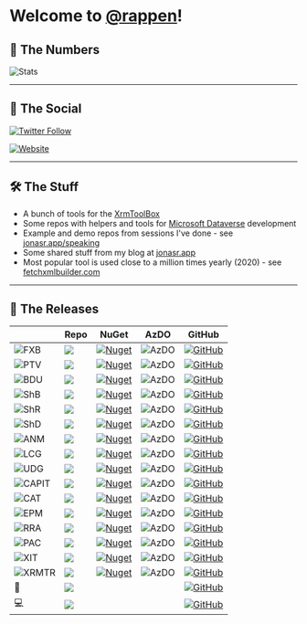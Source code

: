 # Welcome to [@rappen](https://github.com/rappen)!

## 🔢 The Numbers

![Stats](https://github-readme-stats.vercel.app/api?username=rappen&show_icons=true&theme=yeblu&count_private=true&include_all_commits=true)

---

## 💬 The Social

[![Twitter Follow](https://img.shields.io/twitter/follow/rappen?color=blue&logo=twitter&style=flat-square)](https://twitter.com/intent/follow?screen_name=rappen)

[![Website](https://img.shields.io/website?label=jonasr.app&style=flat-square&up_message=all-systems-go&url=https%3A%2F%2Fjonasr.app)](https://jonasr.app)

---

## 🛠 The Stuff

* A bunch of tools for the [XrmToolBox](https://www.xrmtoolbox.com)
* Some repos with helpers and tools for [Microsoft Dataverse](https://docs.microsoft.com/en-us/powerapps/maker/data-platform/data-platform-intro?WT.mc_id=BA-MVP-5002475) development 
* Example and demo repos from sessions I've done - see [jonasr.app/speaking](https://jonasr.app/speaking)
* Some shared stuff from my blog at [jonasr.app](https://jonasr.app)
* Most popular tool is used close to a million times yearly (2020) - see [fetchxmlbuilder.com](https://fetchxmlbuilder.com)

---

## 🚀 The Releases


| |Repo|NuGet|AzDO|GitHub|
|--|--|--|--|--|
|![FXB](https://jonasr.app/wp-content/uploads/FXB-sharp-24.png) | [![](https://img.shields.io/badge/XrmToolBox-FetchXML%20Builder-blue)](https://github.com/rappen/FetchXMLBuilder)                        | [![Nuget](https://img.shields.io/nuget/dt/Cinteros.Xrm.FetchXMLBuilder?label=total%20dl&style=flat-square)](https://www.nuget.org/packages/Cinteros.Xrm.FetchXmlBuilder/)          | ![AzDO](https://img.shields.io/azure-devops/build/jonasrapp/GitHub%2520Builds/1?style=flat-square)  | [![GitHub](https://img.shields.io/github/v/release/rappen/fetchxmlbuilder?style=flat-square)](https://github.com/rappen/FetchXMLBuilder/releases) |
|![PTV](https://jonasr.app/wp-content/uploads/PTV-sharp-24.png) | [![](https://img.shields.io/badge/XrmToolBox-Plugin%20Trace%20Viewer-blue)](https://github.com/rappen/PluginTraceViewer)                   | [![Nuget](https://img.shields.io/nuget/dt/Cinteros.XrmToolBox.PluginTraceViewer?label=total%20dl&style=flat-square)](https://www.nuget.org/packages/Cinteros.XrmToolBox.PluginTraceViewer/) | ![AzDO](https://img.shields.io/azure-devops/build/jonasrapp/GitHub%2520Builds/4?style=flat-square) | [![GitHub](https://img.shields.io/github/v/release/rappen/plugintraceviewer?style=flat-square)](https://github.com/rappen/PluginTraceViewer/releases) |
|![BDU](https://jonasr.app/wp-content/uploads/BDU-sharp-24.png) | [![](https://img.shields.io/badge/XrmToolBox-Bulk%20Data%20Updater-blue)](https://github.com/rappen/BulkDataUpdater)                       | [![Nuget](https://img.shields.io/nuget/dt/Cinteros.XrmToolBox.BulkDataUpdater?label=total%20dl&style=flat-square)](https://www.nuget.org/packages/Cinteros.XrmToolBox.BulkDataUpdater/)   | ![AzDO](https://img.shields.io/azure-devops/build/jonasrapp/GitHub%2520Builds/2?style=flat-square) | [![GitHub](https://img.shields.io/github/v/release/rappen/bulkdataupdater?style=flat-square)](https://github.com/rappen/BulkDataUpdater/releases) |
|![ShB](https://jonasr.app/wp-content/uploads/Shuffle-B-dark-24.png) | [![](https://img.shields.io/badge/XrmToolBox-Shuffle%20Builder-blue)](https://github.com/rappen/Xrm.Shuffle)                       | [![Nuget](https://img.shields.io/nuget/dt/Rappen.XrmToolBox.Shuffle.Builder?label=total%20dl&style=flat-square)](https://www.nuget.org/packages/Rappen.XrmToolBox.Shuffle.Builder/)   | ![AzDO](https://img.shields.io/azure-devops/build/jonasrapp/GitHub%2520Builds/25?style=flat-square) | [![GitHub](https://img.shields.io/github/v/release/rappen/xrm.shuffle?style=flat-square)](https://github.com/rappen/Xrm.Shuffle/releases) |
|![ShR](https://jonasr.app/wp-content/uploads/Shuffle-R-dark-24.png) | [![](https://img.shields.io/badge/XrmToolBox-Shuffle%20Runner-blue)](https://github.com/rappen/Xrm.Shuffle)                       | [![Nuget](https://img.shields.io/nuget/dt/Rappen.XrmToolBox.Shuffle.Runner?label=total%20dl&style=flat-square)](https://www.nuget.org/packages/Rappen.XrmToolBox.Shuffle.Runner/)   | ![AzDO](https://img.shields.io/azure-devops/build/jonasrapp/GitHub%2520Builds/25?style=flat-square) | [![GitHub](https://img.shields.io/github/v/release/rappen/xrm.shuffle?style=flat-square)](https://github.com/rappen/Xrm.Shuffle/releases) |
|![ShD](https://jonasr.app/wp-content/uploads/Shuffle-D-dark-24.png) | [![](https://img.shields.io/badge/XrmToolBox-Shuffle%20Deployer-blue)](https://github.com/rappen/Xrm.Shuffle)                       | [![Nuget](https://img.shields.io/nuget/dt/Rappen.XrmToolBox.Shuffle.Deployer?label=total%20dl&style=flat-square)](https://www.nuget.org/packages/Rappen.XrmToolBox.Shuffle.Deployer/)   | ![AzDO](https://img.shields.io/azure-devops/build/jonasrapp/GitHub%2520Builds/25?style=flat-square) | [![GitHub](https://img.shields.io/github/v/release/rappen/xrm.shuffle?style=flat-square)](https://github.com/rappen/Xrm.Shuffle/releases) |
|![ANM](https://jonasr.app/wp-content/uploads/ANM-sharp-24.png) | [![](https://img.shields.io/badge/XrmToolBox-Auto%20Number%20Manager-blue)](https://github.com/rappen/AutoNumManager)                      | [![Nuget](https://img.shields.io/nuget/dt/Rappen.XrmToolBox.AutoNumManager?label=total%20dl&style=flat-square)](https://www.nuget.org/packages/Rappen.XrmToolBox.AutoNumManager/)      | ![AzDO](https://img.shields.io/azure-devops/build/jonasrapp/GitHub%2520Builds/3?style=flat-square) | [![GitHub](https://img.shields.io/github/v/release/rappen/AutoNumManager?style=flat-square)](https://github.com/rappen/AutoNumManager/releases) |
|![LCG](https://jonasr.app/wp-content/uploads/LCG-sharp-24.png) | [![](https://img.shields.io/badge/XrmToolBox-Latebound%20Constants%20Manager-blue)](https://github.com/rappen/LCG-UDG)                     | [![Nuget](https://img.shields.io/nuget/dt/Rappen.XrmToolBox.LateboundConstantsGenerator?label=total%20dl&style=flat-square)](https://www.nuget.org/packages/Rappen.XrmToolBox.LateboundConstantsGenerator/) | ![AzDO](https://img.shields.io/azure-devops/build/jonasrapp/GitHub%2520Builds/5?style=flat-square) | [![GitHub](https://img.shields.io/github/v/release/rappen/lcg-udg?style=flat-square)](https://github.com/rappen/LCG-UDG/releases) |
|![UDG](https://jonasr.app/wp-content/uploads/UDG-sharp-24.png) | [![](https://img.shields.io/badge/XrmToolBox-UML%20Diagram%20Generator-blue)](https://github.com/rappen/LCG-UDG)                           | [![Nuget](https://img.shields.io/nuget/dt/Rappen.XrmToolBox.UMLDiagramGenerator?label=total%20dl&style=flat-square)](https://www.nuget.org/packages/Rappen.XrmToolBox.UMLDiagramGenerator/) | ![AzDO](https://img.shields.io/azure-devops/build/jonasrapp/GitHub%2520Builds/5?style=flat-square) | [![GitHub](https://img.shields.io/github/v/release/rappen/lcg-udg?style=flat-square)](https://github.com/rappen/LCG-UDG/releases) |
|![CAPIT](https://jonasr.app/wp-content/uploads/CAPIT-sharp-24.png) | [![](https://img.shields.io/badge/XrmToolBox-Custom%20API%20Tester-blue)](https://github.com/rappen/CustomActionTester)                  | [![Nuget](https://img.shields.io/nuget/dt/Rappen.XrmToolBox.CustomAPITester?label=total%20dl&style=flat-square)](https://www.nuget.org/packages/Rappen.XrmToolBox.CustomAPITester/) | ![AzDO](https://img.shields.io/azure-devops/build/jonasrapp/GitHub%2520Builds/21?style=flat-square) | [![GitHub](https://img.shields.io/github/v/release/rappen/customactiontester?style=flat-square)](https://github.com/rappen/CustomActionTester/releases) |
|![CAT](https://jonasr.app/wp-content/uploads/CAT-sharp-24.png) | [![](https://img.shields.io/badge/XrmToolBox-Custom%20Action%20Tester-blue)](https://github.com/rappen/CustomActionTester)                 | [![Nuget](https://img.shields.io/nuget/dt/Rappen.XrmToolBox.CustomActionTester?label=total%20dl&style=flat-square)](https://www.nuget.org/packages/Rappen.XrmToolBox.CustomActionTester/) | ![AzDO](https://img.shields.io/azure-devops/build/jonasrapp/GitHub%2520Builds/21?style=flat-square) | [![GitHub](https://img.shields.io/github/v/release/rappen/customactiontester?style=flat-square)](https://github.com/rappen/CustomActionTester/releases) |
|![EPM](https://jonasr.app/wp-content/uploads/EPV-sharp-24.png) | [![](https://img.shields.io/badge/XrmToolBox-Entity%20Permission%20Manager-blue)](https://github.com/rappen/EntityPermissionManager) | [![Nuget](https://img.shields.io/nuget/dt/Rappen.XrmToolBox.EntityPermissionManager?label=total%20dl&style=flat-square)](https://www.nuget.org/packages/Rappen.XrmToolBox.EntityPermissionManager/) | ![AzDO](https://img.shields.io/azure-devops/build/jonasrapp/GitHub%2520Builds/22?style=flat-square) | [![GitHub](https://img.shields.io/github/v/release/rappen/entitypermissionmanager?style=flat-square)](https://github.com/rappen/EntityPermissionManager/releases) |
|![RRA](https://jonasr.app/wp-content/uploads/RRA-sharp-24.png) | [![](https://img.shields.io/badge/XrmToolBox-Related%20Records%20Analyzer-blue)](https://github.com/rappen/RelatedRecordsAnalyzer)         | [![Nuget](https://img.shields.io/nuget/dt/Rappen.XrmToolBox.RelatedRecordsAnalyzer?label=total%20dl&style=flat-square)](https://www.nuget.org/packages/Rappen.XrmToolBox.RelatedRecordsAnalyzer/) | ![AzDO](https://img.shields.io/azure-devops/build/jonasrapp/GitHub%2520Builds/7?style=flat-square) | [![GitHub](https://img.shields.io/github/v/release/rappen/relatedrecordsanalyzer?style=flat-square)](https://github.com/rappen/RelatedRecordsAnalyzer/releases) |
|![PAC](https://jonasr.app/wp-content/uploads/PAC-sharp-24.png) | [![](https://img.shields.io/badge/XrmToolBox-Power%20Apps%20Checker-blue)](https://github.com/rappen/PowerAppsChecker)                     | [![Nuget](https://img.shields.io/nuget/dt/Rappen.XrmToolBox.PowerAppsChecker?label=total%20dl&style=flat-square)](https://www.nuget.org/packages/Rappen.XrmToolBox.PowerAppsChecker/) | ![AzDO](https://img.shields.io/azure-devops/build/jonasrapp/GitHub%2520Builds/17?style=flat-square) | [![GitHub](https://img.shields.io/github/v/release/rappen/PowerAppsChecker?style=flat-square)](https://github.com/rappen/PowerAppsChecker/releases) |
|![XIT](https://jonasr.app/wp-content/uploads/XIT-sharp-24.png) | [![](https://img.shields.io/badge/XrmToolBox-XrmToolBox%20Integration%20Tester-blue)](https://github.com/rappen/Rappen.XTB.IntegrationTester) | [![Nuget](https://img.shields.io/nuget/dt/Rappen.XrmToolBox.IntegrationTester?label=total%20dl&style=flat-square)](https://www.nuget.org/packages/Rappen.XrmToolBox.IntegrationTester/) | ![AzDO](https://img.shields.io/azure-devops/build/jonasrapp/GitHub%2520Builds/20?style=flat-square) | [![GitHub](https://img.shields.io/github/v/release/rappen/Rappen.XTB.IntegrationTester?style=flat-square)](https://github.com/rappen/Rappen.XTB.IntegrationTester/releases) |
|![XRMTR](https://jonasr.app/wp-content/uploads/XRMTR-sharp2-024.png) | [![](https://img.shields.io/badge/XrmToolBox-XRM%20Tokens%20Runner-blue)](https://github.com/rappen/XRMTokensRun)| [![Nuget](https://img.shields.io/nuget/dt/Rappen.XrmToolBox.XRMTokensRunner?label=total%20dl&style=flat-square)](https://www.nuget.org/packages/Rappen.XrmToolBox.XRMTokensRunner/) | ![AzDO](https://img.shields.io/azure-devops/build/jonasrapp/GitHub%2520Builds/23?style=flat-square) | [![GitHub](https://img.shields.io/github/v/release/rappen/XRMTokensRun?style=flat-square)](https://github.com/rappen/XRMTokensRun/releases) |
|🐤 | [![](https://img.shields.io/badge/Plugin-RappCanary365-blue)](https://github.com/rappen/RappCanary365)| | | [![GitHub](https://img.shields.io/github/v/release/rappen/RappCanary365?style=flat-square)](https://github.com/rappen/RappCanary365/releases) |
|💻 | [![](https://img.shields.io/badge/Code-Rappen.XTB.Helper-blue)](https://github.com/rappen/Rappen.XTB.Helper)| | | [![GitHub](https://img.shields.io/github/v/release/rappen/Rappen.XTB.Helper?style=flat-square)](https://github.com/rappen/Rappen.XTB.Helper/releases) |


<!--
![FXB](https://jonasr.app/wp-content/uploads/FXB-sharp-24.png) [![GitHub](https://img.shields.io/github/v/release/rappen/fetchxmlbuilder?style=flat-square&label=FetchXML%20Builder)![Nuget](https://img.shields.io/nuget/dt/Cinteros.Xrm.FetchXMLBuilder?label=total%20downloads&style=flat-square)![AzDO](https://img.shields.io/azure-devops/build/jonasrapp/GitHub%2520Builds/1?style=flat-square)](https://github.com/rappen/FetchXMLBuilder)

![PTV](https://jonasr.app/wp-content/uploads/PTV-sharp-24.png) [![GitHub](https://img.shields.io/github/v/release/rappen/plugintraceviewer?style=flat-square&label=Plugin%20Trace%20Viewer)![Nuget](https://img.shields.io/nuget/dt/Cinteros.XrmToolBox.PluginTraceViewer?label=total%20downloads&style=flat-square)![AzDO](https://img.shields.io/azure-devops/build/jonasrapp/GitHub%2520Builds/4?style=flat-square)](https://github.com/rappen/PluginTraceViewer)

![BDU](https://jonasr.app/wp-content/uploads/BDU-sharp-24.png) [![GitHub](https://img.shields.io/github/v/release/rappen/bulkdataupdater?style=flat-square&label=Bulk%20Data%20Updater)![Nuget](https://img.shields.io/nuget/dt/Cinteros.XrmToolBox.BulkDataUpdater?label=total%20downloads&style=flat-square)![AzDO](https://img.shields.io/azure-devops/build/jonasrapp/GitHub%2520Builds/2?style=flat-square)](https://github.com/rappen/BulkDataUpdater)

![ANM](https://jonasr.app/wp-content/uploads/ANM-sharp-24.png) [![GitHub](https://img.shields.io/github/v/release/rappen/AutoNumManager?style=flat-square&label=Auto%20Number%20Manager)![Nuget](https://img.shields.io/nuget/dt/Rappen.XrmToolBox.AutoNumManager?label=total%20downloads&style=flat-square)![AzDO](https://img.shields.io/azure-devops/build/jonasrapp/GitHub%2520Builds/3?style=flat-square)](https://github.com/rappen/AutoNumManager)

![LCG](https://jonasr.app/wp-content/uploads/LCG-sharp-24.png) [![GitHub](https://img.shields.io/github/v/release/rappen/lcg-udg?style=flat-square&label=Latebound%20Constants%20Generator)![Nuget](https://img.shields.io/nuget/dt/Rappen.XrmToolBox.LateboundConstantsGenerator?label=total%20downloads&style=flat-square)![AzDO](https://img.shields.io/azure-devops/build/jonasrapp/GitHub%2520Builds/5?style=flat-square)](https://github.com/rappen/LCG-UDG)

![UDG](https://jonasr.app/wp-content/uploads/UDG-sharp-24.png) [![GitHub](https://img.shields.io/github/v/release/rappen/lcg-udg?style=flat-square&label=UML%20Diagram%20Generator)![Nuget](https://img.shields.io/nuget/dt/Rappen.XrmToolBox.UMLDiagramGenerator?label=total%20downloads&style=flat-square)![AzDO](https://img.shields.io/azure-devops/build/jonasrapp/GitHub%2520Builds/5?style=flat-square)](https://github.com/rappen/LCG-UDG)

![CAPIT](https://jonasr.app/wp-content/uploads/CAPIT-sharp-24.png) [![GitHub](https://img.shields.io/github/v/release/rappen/customactiontester?style=flat-square&label=Custom%20API%20Tester)![Nuget](https://img.shields.io/nuget/dt/Rappen.XrmToolBox.CustomAPITester?label=total%20downloads&style=flat-square)![AzDO](https://img.shields.io/azure-devops/build/jonasrapp/GitHub%2520Builds/21?style=flat-square)](https://github.com/rappen/CustomActionTester)

![CAT](https://jonasr.app/wp-content/uploads/CAT-sharp-24.png) [![GitHub](https://img.shields.io/github/v/release/rappen/customactiontester?style=flat-square&label=Custom%20Action%20Tester)![Nuget](https://img.shields.io/nuget/dt/Rappen.XrmToolBox.CustomActionTester?label=total%20downloads&style=flat-square)![AzDO](https://img.shields.io/azure-devops/build/jonasrapp/GitHub%2520Builds/21?style=flat-square)](https://github.com/rappen/CustomActionTester)

![EPV](https://jonasr.app/wp-content/uploads/EPV-sharp-24.png) [![GitHub](https://img.shields.io/github/v/release/rappen/entitypermissionvisualizer?style=flat-square&label=Portal%20Entity%20Permission%20Visualizer)![Nuget](https://img.shields.io/nuget/dt/Rappen.XrmToolBox.EntityPermissionVisualizer?label=total%20downloads&style=flat-square)![AzDO](https://img.shields.io/azure-devops/build/jonasrapp/GitHub%2520Builds/22?style=flat-square)](https://github.com/rappen/EntityPermissionVisualizer)

![RRA](https://jonasr.app/wp-content/uploads/RRA-sharp-24.png) [![GitHub](https://img.shields.io/github/v/release/rappen/relatedrecordsanalyzer?style=flat-square&label=Related%20Records%20Analyzer)![Nuget](https://img.shields.io/nuget/dt/Rappen.XrmToolBox.RelatedRecordsAnalyzer?label=total%20downloads&style=flat-square)![AzDO](https://img.shields.io/azure-devops/build/jonasrapp/GitHub%2520Builds/7?style=flat-square)](https://github.com/rappen/RelatedRecordsAnalyzer)

![PAC](https://jonasr.app/wp-content/uploads/PAC-sharp-24.png) [![GitHub](https://img.shields.io/github/v/release/rappen/PowerAppsChecker?style=flat-square&label=Power%20Apps%20Checker)![Nuget](https://img.shields.io/nuget/dt/Rappen.XrmToolBox.PowerAppsChecker?label=total%20downloads&style=flat-square)![AzDO](https://img.shields.io/azure-devops/build/jonasrapp/GitHub%2520Builds/17?style=flat-square)](https://github.com/rappen/RelatedRecordsAnalyzer)

![XIT](https://jonasr.app/wp-content/uploads/XIT-sharp-24.png) [![GitHub](https://img.shields.io/github/v/release/rappen/Rappen.XTB.IntegrationTester?style=flat-square&label=XrmToolBox%20Integration%20Tester)![Nuget](https://img.shields.io/nuget/dt/Rappen.XrmToolBox.IntegrationTester?label=total%20downloads&style=flat-square)![AzDO](https://img.shields.io/azure-devops/build/jonasrapp/GitHub%2520Builds/20?style=flat-square)](https://github.com/rappen/Rappen.XTB.IntegrationTester)

-->

<!--
**rappen/rappen** is a ✨ _special_ ✨ repository because its `README.md` (this file) appears on your GitHub profile.

Here are some ideas to get you started:

- 🔭 I’m currently working on ...
- 🌱 I’m currently learning ...
- 👯 I’m looking to collaborate on ...
- 🤔 I’m looking for help with ...
- 💬 Ask me about ...
- 📫 How to reach me: ...
- 😄 Pronouns: ...
- ⚡ Fun fact: ...
[![rappen's GitHub stats](https://github-readme-stats.vercel.app/api?username=rappen&show_icons=true&icon_color=586069&text_color=586069&bg_color=fff&line_height=30&hide_title=true&title_color=0366d6)](https://github.com/anuraghazra/github-readme-stats)
-->

